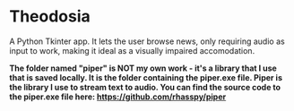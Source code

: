 # Theodosia
A Python Tkinter app. It lets the user browse news, only requiring audio as input to work, making it ideal as a visually impaired accomodation.

**The folder named "piper" is NOT my own work - it's a library that I use that is saved locally. It is the folder containing the piper.exe file. Piper is the library I use to stream text to audio. You can find the source code to the piper.exe file here: https://github.com/rhasspy/piper**
